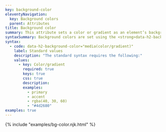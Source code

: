 ```yaml
---
key: background-color
eleventyNavigation:
  key: Background colors
  parent: Attributes
title: Background color
summary: This attribute sets a color or gradient as an element’s background value.
syntaxSummary: Background colors are set using the <strong>data-h2-background-color</strong> attribute which accepts 1 value.
syntax:
  - code: data-h2-background-color="media(color/gradient)"
    label: Standard values
    description: "The standard syntax requires the following:"
    values:
      - key: Color/gradient
        required: true
        keys: true
        css: true
        description: 
        examples:
          - primary
          - accent
          - rgba(40, 30, 60)
          - "#4d2680"
examples: true
---
```

{% include "examples/bg-color.njk.html" %}